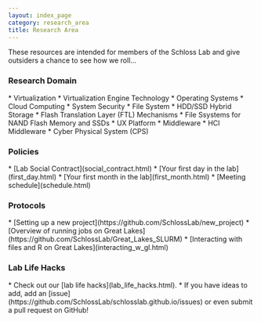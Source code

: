 ```yaml
---
layout: index_page
category: research_area
title: Research Area
---
```


These resources are intended for members of the Schloss Lab and give outsiders a chance to see how we roll...

<h3>Research Domain</h3>
* Virtualization
* Virtualization Engine Technology
* Operating Systems
* Cloud Computing
* System Security
* File System
* HDD/SSD Hybrid Storage
* Flash Translation Layer (FTL) Mechanisms
* File Ssystems for NAND Flash Memory and SSDs
* UX Platform
* Middleware
* HCI Middleware
* Cyber Physical System (CPS)

<h3>Policies</h3>
* [Lab Social Contract](social_contract.html)
* [Your first day in the lab](first_day.html)
* [Your first month in the lab](first_month.html)
* [Meeting schedule](schedule.html)

<h3>Protocols</h3>
* [Setting up a new project](https://github.com/SchlossLab/new_project)
* [Overview of running jobs on Great Lakes](https://github.com/SchlossLab/Great_Lakes_SLURM)
* [Interacting with files and R on Great Lakes](interacting_w_gl.html)

<h3>Lab Life Hacks</h3>
* Check out our [lab life hacks](lab_life_hacks.html).
* If you have ideas to add, add an [issue](https://github.com/SchlossLab/schlosslab.github.io/issues) or even submit a pull request on GitHub!
